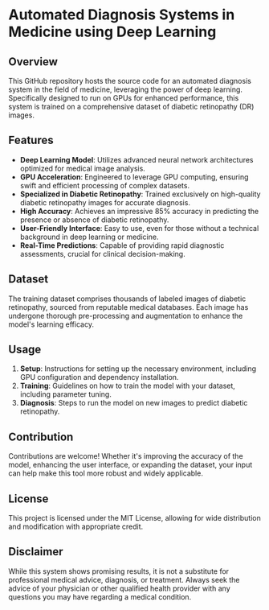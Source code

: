 # Automated Diagnosis Systems in Medicine using Deep Learning

## Overview
This GitHub repository hosts the source code for an automated diagnosis system in the field of medicine, leveraging the power of deep learning. Specifically designed to run on GPUs for enhanced performance, this system is trained on a comprehensive dataset of diabetic retinopathy (DR) images.

## Features
- **Deep Learning Model**: Utilizes advanced neural network architectures optimized for medical image analysis.
- **GPU Acceleration**: Engineered to leverage GPU computing, ensuring swift and efficient processing of complex datasets.
- **Specialized in Diabetic Retinopathy**: Trained exclusively on high-quality diabetic retinopathy images for accurate diagnosis.
- **High Accuracy**: Achieves an impressive 85% accuracy in predicting the presence or absence of diabetic retinopathy.
- **User-Friendly Interface**: Easy to use, even for those without a technical background in deep learning or medicine.
- **Real-Time Predictions**: Capable of providing rapid diagnostic assessments, crucial for clinical decision-making.

## Dataset
The training dataset comprises thousands of labeled images of diabetic retinopathy, sourced from reputable medical databases. Each image has undergone thorough pre-processing and augmentation to enhance the model's learning efficacy.

## Usage
1. **Setup**: Instructions for setting up the necessary environment, including GPU configuration and dependency installation.
2. **Training**: Guidelines on how to train the model with your dataset, including parameter tuning.
3. **Diagnosis**: Steps to run the model on new images to predict diabetic retinopathy.

## Contribution
Contributions are welcome! Whether it's improving the accuracy of the model, enhancing the user interface, or expanding the dataset, your input can help make this tool more robust and widely applicable.

## License
This project is licensed under the MIT License, allowing for wide distribution and modification with appropriate credit.

## Disclaimer
While this system shows promising results, it is not a substitute for professional medical advice, diagnosis, or treatment. Always seek the advice of your physician or other qualified health provider with any questions you may have regarding a medical condition.
